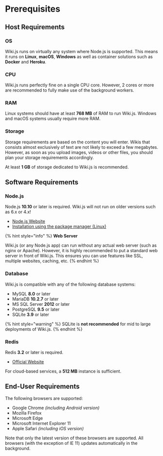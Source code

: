 # Prerequisites

## Host Requirements

### OS

Wiki.js runs on virtually any system where Node.js is supported. This means it runs on **Linux**, **macOS**, **Windows** as well as container solutions such as **Docker** and **Heroku**.

### CPU

Wiki.js runs perfectly fine on a single CPU core. However, 2 cores or more are recommended to fully make use of the background workers.

### RAM

Linux systems should have at least **768 MB** of RAM to run Wiki.js. Windows and macOS systems usually require more RAM.

### Storage

Storage requirements are based on the content you will enter. Wikis that consists almost exclusively of text are not likely to exceed a few megabytes. However, as soon as you upload images, videos or other files, you should plan your storage requirements accordingly.

At least **1 GB** of storage dedicated to Wiki.js is recommended.

## Software Requirements

### Node.js

Node.js **10.10** or later is required. Wiki.js will not run on older versions such as 6.x or 4.x!

* [Node.js Website](https://nodejs.org/)​
* ​[Installation using the package manager \(Linux\)](https://nodejs.org/en/download/package-manager/)​

{% hint style="info" %}
**Web Server**

Wiki.js \(or any Node.js app\) can run without any actual web server \(such as nginx or Apache\). However, it is highly recommended to put a standard web server in front of Wiki.js. This ensures you can use features like SSL, multiple websites, caching, etc.
{% endhint %}

### Database

Wiki.js is compatible with any of the following database systems:

* MySQL **8.0** or later
* MariaDB **10.2.7** or later
* MS SQL Server **2012** or later
* PostgreSQL **9.5** or later
* SQLite **3.9** or later

{% hint style="warning" %}
SQLite is **not recommended** for mid to large deployments of Wiki.js.
{% endhint %}

### Redis

Redis **3.2** or later is required.

* [Official Website](https://redis.io)

For cloud-based services, a **512 MB** instance is sufficient.

## End-User Requirements

The following browsers are supported:

* Google Chrome _\(including Android version\)_
* Mozilla Firefox
* Microsoft Edge
* Microsoft Internet Explorer 11
* Apple Safari _\(including iOS version\)_

Note that only the latest version of these browsers are supported. All browsers \(with the exception of IE 11\) updates automatically in the background.

